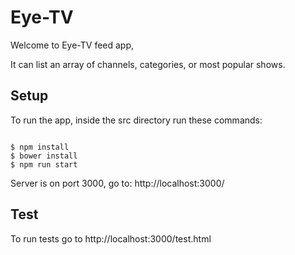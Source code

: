 # Eye-TV

Welcome to Eye-TV feed app,

It can list an array of channels, categories, or most popular shows.

## Setup

To run the app, inside the src directory run these commands:

```shell

$ npm install
$ bower install
$ npm run start

```
Server is on port 3000,
go to: http://localhost:3000/

## Test

To run tests go to http://localhost:3000/test.html
